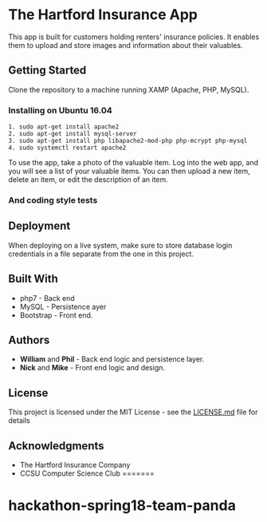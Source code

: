 
# The Hartford Insurance App
This app is built for customers holding renters' insurance policies. It enables them to upload and store images and information about their valuables.
## Getting Started
Clone the repository to a machine running XAMP (Apache, PHP, MySQL).
### Installing on Ubuntu 16.04
```
1. sudo apt-get install apache2
2. sudo apt-get install mysql-server
3. sudo apt-get install php libapache2-mod-php php-mcrypt php-mysql
4. sudo systemctl restart apache2
```
To use the app, take a photo of the valuable item. Log into the web app, and you will see a list of your valuable items. You can then upload a new item, delete an item, or edit the description of an item.
### And coding style tests

## Deployment

When deploying on a live system, make sure to store database login credentials in a file separate from the one in this project.

## Built With

* php7 - Back end
* MySQL - Persistence ayer
* Bootstrap - Front end.

## Authors

* **William** and **Phil** - Back end logic and persistence layer.
* **Nick** and **Mike** - Front end logic and design.

## License

This project is licensed under the MIT License - see the [LICENSE.md](LICENSE.md) file for details

## Acknowledgments

* The Hartford Insurance Company
* CCSU Computer Science Club
=======
# hackathon-spring18-team-panda